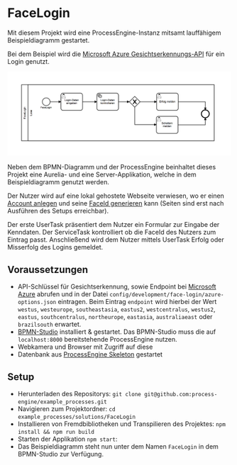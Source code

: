 # FaceLogin

Mit diesem Projekt wird eine ProcessEngine-Instanz mitsamt lauffähigem
Beispieldiagramm gestartet.

Bei dem Beispiel wird die [Microsoft Azure
Gesichtserkennungs-API](https://azure.microsoft.com/de-de/services/cognitive-services/face/)
für ein Login genutzt.

![Screenshot](diagram_screenshot.png)

Neben dem BPMN-Diagramm und der ProcessEngine beinhaltet dieses
Projekt eine Aurelia- und eine Server-Applikation, welche in dem
Beispieldiagramm genutzt werden.

Der Nutzer wird auf eine lokal gehostete Webseite verwiesen, wo er einen [Account anlegen](http://localhost:3000/static/#/user-registration) und seine [FaceId generieren](http://localhost:3000/static/#/generate-face-id) kann (Seiten sind erst nach Ausführen des Setups erreichbar).

Der erste UserTask präsentiert dem Nutzer ein Formular zur Eingabe der Kenndaten.
Der ServiceTask kontrolliert ob die FaceId des Nutzers zum Eintrag passt.
Anschließend wird dem Nutzer mittels UserTask Erfolg oder Misserfolg des Logins gemeldet.

## Voraussetzungen

- API-Schlüssel für Gesichtserkennung, sowie Endpoint bei [Microsoft
  Azure](https://azure.microsoft.com/de-de/try/cognitive-services/?api=face-api)
  abrufen und in der Datei
  `config/development/face-login/azure-options.json` eintragen. Beim
  Eintrag `endpoint` wird hierbei der Wert `westus`, `westeurope`,
  `southeastasia`, `eastus2`, `westcentralus`, `westus2`, `eastus`,
  `southcentralus`, `northeurope`, `eastasia`, `australiaeast` oder
  `brazilsouth` erwartet.
- [BPMN-Studio](https://github.com/process-engine/bpmn-studio) installiert & gestartet. Das BPMN-Studio muss die auf `localhost:8000` bereitstehende ProcessEngine nutzen.
- Webkamera und Browser mit Zugriff auf diese
- Datenbank aus [ProcessEngine
Skeleton](https://github.com/process-engine/skeleton/tree/develop/database)
gestartet

## Setup

- Herunterladen des Repositorys: ```git clone git@github.com:process-engine/example_processes.git```
- Navigieren zum Projektordner: ```cd example_processes/solutions/FaceLogin```
- Installieren von Fremdbibliotheken und Transpilieren des Projektes: ```npm install && npm run build```
- Starten der Applikation `npm start`:
- Das Beispieldiagramm steht nun unter dem Namen `FaceLogin` in dem
  BPMN-Studio zur Verfügung.
